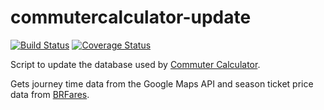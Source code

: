 # commutercalculator-update

[![Build Status](https://travis-ci.org/mdowds/commutercalculator-update.svg?branch=master)](https://travis-ci.org/mdowds/commutercalculator-update)
[![Coverage Status](https://coveralls.io/repos/github/mdowds/commutercalculator-update/badge.svg?branch=master)](https://coveralls.io/github/mdowds/commutercalculator-update?branch=master)

Script to update the database used by [Commuter Calculator](https://github.com/mdowds/commutercalculator).

Gets journey time data from the Google Maps API and season ticket price data from [BRFares](http://www.brfares.com).
